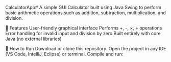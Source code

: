CalculatorApp#
A simple GUI Calculator built using Java Swing to perform basic arithmetic operations such as addition, subtraction, multiplication, and division.

🚀 Features
User-friendly graphical interface
Performs +, -, ×, ÷ operations
Error handling for invalid input and division by zero
Built entirely with core Java (no external libraries)

🧩 How to Run
Download or clone this repository.
Open the project in any IDE (VS Code, IntelliJ, Eclipse) or terminal.
Compile and run:
